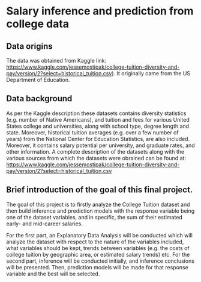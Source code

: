 # Salary inference and prediction from college data

## Data origins

The data was obtained from Kaggle link: https://www.kaggle.com/jessemostipak/college-tuition-diversity-and-pay/version/2?select=historical_tuition.csv). It originally came from the US Department of Education.

## Data background

As per the Kaggle description these datasets contains diversity statistics (e.g. number of Native Americans),
and tuition and fees for various United States college and universities, along with school type, degree length
and state. Moreover, historical tuition averages (e.g. over a few number of years) from the National Center
for Education Statistics, are also included. Moreover, it contains salary potential per university, and graduate
rates, and other information. A complete description of the datasets along with the various sources from
which the datasets were obrained can be found at: https://www.kaggle.com/jessemostipak/college-tuition-diversity-and-pay/version/2?select=historical_tuition.csv

## Brief introduction of the goal of this final project.

The goal of this project is to firstly analyze the College Tuition dataset and then build inference and
prediction models with the response variable being one of the dataset variables, and in specific, the sum
of their estimated early- and mid-career salaries. 

For the first part, an Explanatory Data Analysis will be
conducted which will analyze the dataset with respect to the nature of the variables included, what variables
should be kept, trends between variables (e.g. the costs of college tuition by geographic area, or estimated
salary trends) etc. For the second part, inference will be conducted initially, and inference conclusions will be
presented. Then, prediction models will be made for that response variable and the best will be selected.

